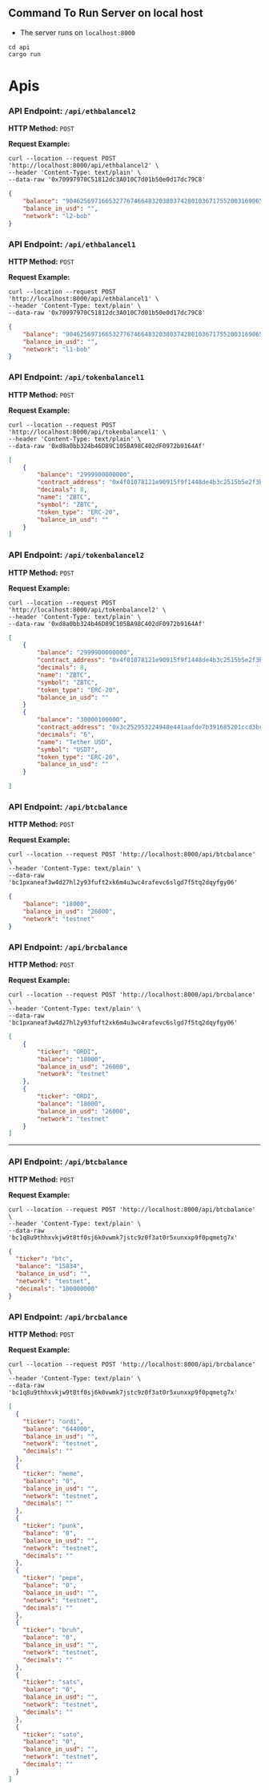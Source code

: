 ## Command To Run Server on local host
- The server runs on `localhost:8000`
```shell
cd api
cargo run
```

# Apis 

### API Endpoint: `/api/ethbalancel2`

**HTTP Method:** `POST`

**Request Example:**

```shell
curl --location --request POST 'http://localhost:8000/api/ethbalancel2' \
--header 'Content-Type: text/plain' \
--data-raw '0x70997970C51812dc3A010C7d01b50e0d17dc79C8'
```

```json
{
    "balance": "904625697166532776746648320380374280103671755200316906557737278119145646739",
    "balance_in_usd": "",
    "network": "l2-bob"
}
```


### API Endpoint: `/api/ethbalancel1`

**HTTP Method:** `POST`

**Request Example:**

```shell
curl --location --request POST 'http://localhost:8000/api/ethbalancel1' \
--header 'Content-Type: text/plain' \
--data-raw '0x70997970C51812dc3A010C7d01b50e0d17dc79C8'
```

```json
{
    "balance": "904625697166532776746648320380374280103671755200316906557737278119145646739",
    "balance_in_usd": "",
    "network": "l1-bob"
}
```

### API Endpoint: `/api/tokenbalancel1`

**HTTP Method:** `POST`

**Request Example:**

```shell
curl --location --request POST 'http://localhost:8000/api/tokenbalancel1' \
--header 'Content-Type: text/plain' \
--data-raw '0xd8a0bb324b46D89C105BA98C402dF0972b9164Af'
```

```json
[
    {
        "balance": "2999900000000",
        "contract_address": "0x4f01078121e90915f9f1448de4b3c2515b5e2f3b",
        "decimals": 8,
        "name": "ZBTC",
        "symbol": "ZBTC",
        "token_type": "ERC-20",
        "balance_in_usd": ""
    }
]
```

### API Endpoint: `/api/tokenbalancel2`

**HTTP Method:** `POST`

**Request Example:**

```shell
curl --location --request POST 'http://localhost:8000/api/tokenbalancel2' \
--header 'Content-Type: text/plain' \
--data-raw '0xd8a0bb324b46D89C105BA98C402dF0972b9164Af'
```

```json
[
    {
        "balance": "2999900000000",
        "contract_address": "0x4f01078121e90915f9f1448de4b3c2515b5e2f3b",
        "decimals": 8,
        "name": "ZBTC",
        "symbol": "ZBTC",
        "token_type": "ERC-20",
        "balance_in_usd": ""
    }
    {
        "balance": "30000100000",
        "contract_address": "0x3c252953224948e441aafde7b391685201ccd3bc",
        "decimals": "6",
        "name": "Tether USD",
        "symbol": "USDT",
        "token_type": "ERC-20",
        "balance_in_usd": ""
    }

]
```

### API Endpoint: `/api/btcbalance`

**HTTP Method:** `POST`

**Request Example:**

```shell
curl --location --request POST 'http://localhost:8000/api/btcbalance' \
--header 'Content-Type: text/plain' \
--data-raw 'bc1pxaneaf3w4d27hl2y93fuft2xk6m4u3wc4rafevc6slgd7f5tq2dqyfgy06'
```

```json
{
    "balance": "18000",
    "balance_in_usd": "26000",
    "network": "testnet"
}
```

### API Endpoint: `/api/brcbalance`

**HTTP Method:** `POST`

**Request Example:**

```shell
curl --location --request POST 'http://localhost:8000/api/brcbalance' \
--header 'Content-Type: text/plain' \
--data-raw 'bc1pxaneaf3w4d27hl2y93fuft2xk6m4u3wc4rafevc6slgd7f5tq2dqyfgy06'
```


```json
[
    {
        "ticker": "ORDI",
        "balance": "18000",
        "balance_in_usd": "26000",
        "network": "testnet"
    },
    {
        "ticker": "ORDI",
        "balance": "18000",
        "balance_in_usd": "26000",
        "network": "testnet"
    }
]
```
--------


### API Endpoint: `/api/btcbalance`

**HTTP Method:** `POST`

**Request Example:**

```shell
curl --location --request POST 'http://localhost:8000/api/btcbalance' \
--header 'Content-Type: text/plain' \
--data-raw 'bc1q8u9thhxvkjw9t8tf0sj6k0vwmk7jstc9z0f3at0r5xunxxp9f0pqmetg7x'
```


```json
{
  "ticker": "btc",
  "balance": "15834",
  "balance_in_usd": "",
  "network": "testnet",
  "decimals": "100000000"
}
```


### API Endpoint: `/api/brcbalance`

**HTTP Method:** `POST`

**Request Example:**

```shell
curl --location --request POST 'http://localhost:8000/api/brcbalance' \
--header 'Content-Type: text/plain' \
--data-raw 'bc1q8u9thhxvkjw9t8tf0sj6k0vwmk7jstc9z0f3at0r5xunxxp9f0pqmetg7x'
```


```json
[
  {
    "ticker": "ordi",
    "balance": "644000",
    "balance_in_usd": "",
    "network": "testnet",
    "decimals": ""
  },
  {
    "ticker": "meme",
    "balance": "0",
    "balance_in_usd": "",
    "network": "testnet",
    "decimals": ""
  },
  {
    "ticker": "punk",
    "balance": "0",
    "balance_in_usd": "",
    "network": "testnet",
    "decimals": ""
  },
  {
    "ticker": "pepe",
    "balance": "0",
    "balance_in_usd": "",
    "network": "testnet",
    "decimals": ""
  },
  {
    "ticker": "bruh",
    "balance": "0",
    "balance_in_usd": "",
    "network": "testnet",
    "decimals": ""
  },
  {
    "ticker": "sats",
    "balance": "0",
    "balance_in_usd": "",
    "network": "testnet",
    "decimals": ""
  },
  {
    "ticker": "sato",
    "balance": "0",
    "balance_in_usd": "",
    "network": "testnet",
    "decimals": ""
  }
]
```